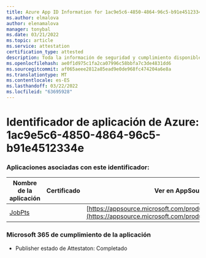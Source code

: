 ```yaml
---
title: Azure App ID Information for 1ac9e5c6-4850-4864-96c5-b91e4512334e
ms.author: elmalova
author: elenamalova
manager: tonybal
ms.date: 03/21/2022
ms.topic: article
ms.service: attestation
certification_type: attested
description: Toda la información de seguridad y cumplimiento disponible para 1ac9e5c6-4850-4864-96c5-b91e4512334e.
ms.openlocfilehash: ae0f1d975c1fa2ca07996c58bbfa7c3de4831dd6
ms.sourcegitcommit: af065aeee2812a85ead9e0de968fc474204a6e8a
ms.translationtype: MT
ms.contentlocale: es-ES
ms.lasthandoff: 03/22/2022
ms.locfileid: "63695928"
---
```

# <a name="azure-app-id-1ac9e5c6-4850-4864-96c5-b91e4512334e"></a>Identificador de aplicación de Azure: 1ac9e5c6-4850-4864-96c5-b91e4512334e


### <a name="apps-associated-with-this-id"></a>Aplicaciones asociadas con este identificador:
| **Nombre de la aplicación** | **Certificado** | **Ver en AppSource** |
|--------------|---------------|-----------------------|
| [JobPts](../forward/WA200001849.md) |  | [https://appsource.microsoft.com/product/office/WA200001849](https://appsource.microsoft.com/product/office/WA200001849) |

### <a name="microsoft-365-app-compliance-status"></a>Microsoft 365 de cumplimiento de la aplicación
- Publisher estado de Attestaton: Completado
